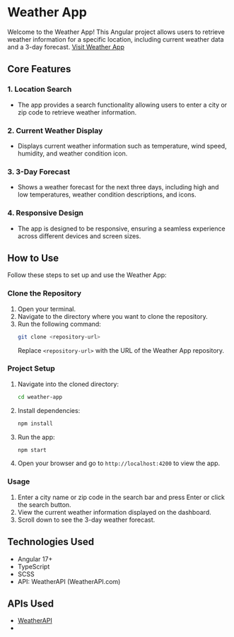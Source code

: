 # Weather App

Welcome to the Weather App! This Angular project allows users to retrieve weather information for a specific location, including current weather data and a 3-day forecast.
[Visit Weather App](https://wep-weather-app.netlify.app/)

## Core Features

### 1. Location Search
- The app provides a search functionality allowing users to enter a city or zip code to retrieve weather information.

### 2. Current Weather Display
- Displays current weather information such as temperature, wind speed, humidity, and weather condition icon.

### 3. 3-Day Forecast
- Shows a weather forecast for the next three days, including high and low temperatures, weather condition descriptions, and icons.

### 4. Responsive Design
- The app is designed to be responsive, ensuring a seamless experience across different devices and screen sizes.

## How to Use

Follow these steps to set up and use the Weather App:

### Clone the Repository
1. Open your terminal.
2. Navigate to the directory where you want to clone the repository.
3. Run the following command:
    ```bash
    git clone <repository-url>
    ```
   Replace `<repository-url>` with the URL of the Weather App repository.

### Project Setup
1. Navigate into the cloned directory:
    ```bash
    cd weather-app
    ```

2. Install dependencies:
    ```bash
    npm install
    ```

3. Run the app:
    ```bash
    npm start
    ```

4. Open your browser and go to `http://localhost:4200` to view the app.

### Usage
1. Enter a city name or zip code in the search bar and press Enter or click the search button.
2. View the current weather information displayed on the dashboard.
3. Scroll down to see the 3-day weather forecast.

## Technologies Used
- Angular 17+
- TypeScript
- SCSS
- API: WeatherAPI (WeatherAPI.com)

## APIs Used
- [WeatherAPI](http://api.weatherapi.com)
- 
